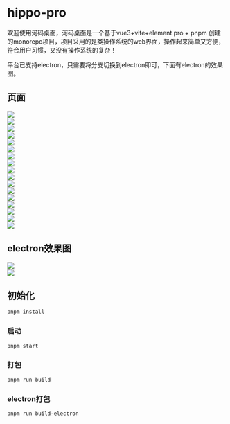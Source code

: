 # hippo-pro
欢迎使用河码桌面，河码桌面是一个基于vue3+vite+element pro + pnpm 创建的monorepo项目，项目采用的是类操作系统的web界面，操作起来简单又方便，符合用户习惯，又没有操作系统的复杂！

平台已支持electron，只需要将分支切换到electron即可，下面有electron的效果图。

## 页面
<img src="./project-snapshot/0.png"/><br/>
<img src="./project-snapshot/1.png"/><br/>
<img src="./project-snapshot/2.png"/><br/>
<img src="./project-snapshot/3.png"/><br/>
<img src="./project-snapshot/4.png"/><br/>
<img src="./project-snapshot/5.png"/><br/>
<img src="./project-snapshot/6.png"/><br/>
<img src="./project-snapshot/7.png"/><br/>
<img src="./project-snapshot/8.png"/><br/>
<img src="./project-snapshot/9.png"/><br/>
<img src="./project-snapshot/10.png"/><br/>
<img src="./project-snapshot/11.png"/><br/>
<img src="./project-snapshot/12.png"/><br/>
<img src="./project-snapshot/13.png"/><br/>
<img src="./project-snapshot/14.png"/><br/>
<img src="./project-snapshot/15.png"/><br/>
<img src="./project-snapshot/16.png"/><br/>

## electron效果图
<img src="./project-snapshot/17.png"/><br/>
<img src="./project-snapshot/18.png"/><br/>

## 初始化

```sh
pnpm install
```

### 启动

```sh
pnpm start 
```

### 打包

```sh
pnpm run build
```

### electron打包
```sh
pnpm run build-electron
```
